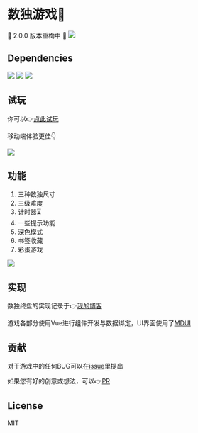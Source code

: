 # 数独游戏📝
🚧 2.0.0 版本重构中 🚧
![](https://s2.ax1x.com/2019/02/02/k8g4mD.gif)

## Dependencies
![](https://img.shields.io/badge/mdui-v0.4.1-blue.svg)
![](https://img.shields.io/badge/vue-v2.5.21-brightgreen.svg)
![](https://img.shields.io/badge/vue--router-v3.0.2-brightgreen.svg)

## 试玩
你可以👉[点此试玩](https://styx11.github.io/Sudoku/)

移动端体验更佳👇

![](https://s1.ax1x.com/2018/12/16/FduHT1.png)

## 功能
1. 三种数独尺寸
2. 三级难度
3. 计时器⌛️
4. 一些提示功能
5. 深色模式
6. 书签收藏
7. 彩蛋游戏

![](https://s2.ax1x.com/2019/02/04/kJwGJf.png)

## 实现
数独终盘的实现记录于👉[我的博客](https://styx11.github.io/blog/Projects/)

游戏各部分使用Vue进行组件开发与数据绑定，UI界面使用了[MDUI](https://www.mdui.org/)

## 贡献
对于游戏中的任何BUG可以在[issue](https://github.com/Styx11/Sudoku/issues)里提出

如果您有好的创意或想法，可以👉[PR](https://github.com/Styx11/Sudoku/pulls)

## License
MIT